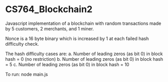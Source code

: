 # CS764_Blockchain2
Javascript implementation of a blockchain with random transactions made by 5 customers, 2 merchants, and 1 miner.

Nonce is a 16 byte binary which is increased by 1 at each failed hash difficulty check.

The hash difficulty cases are:
a. Number of leading zeros (as bit 0) in block hash = 0 (no restriction)
b. Number of leading zeros (as bit 0) in block hash = 5
c. Number of leading zeros (as bit 0) in block hash = 10

To run:
node main.js
